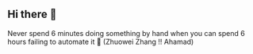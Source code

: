 ## Hi there 👋

 Never spend 6 minutes doing something by hand when you can spend 6 hours failing to automate it 👷 (Zhuowei Zhang !! Ahamad)
 
<!--
**ahamad236/ahamad236** is a ✨ _special_ ✨ repository because its `README.md` (this file) appears on your GitHub profile.

Here are some ideas to get you started:

- 🔭 I’m currently working on ...
- 🌱 I’m currently learning ...
- 👯 I’m looking to collaborate on ...
- 🤔 I’m looking for help with ...
- 💬 Ask me about ...
- 📫 How to reach me: ...
- 😄 Pronouns: ...
- ⚡ Fun fact: ...
-->
